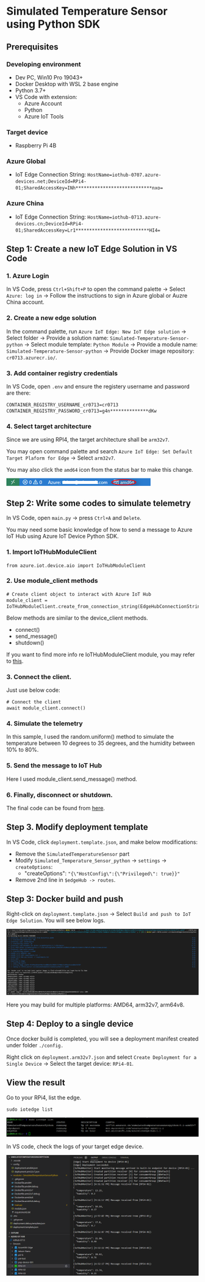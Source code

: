 # Simulated Temperature Sensor using Python SDK

## Prerequisites

### Developing environment
- Dev PC, Win10 Pro 19043+
- Docker Desktop with WSL 2 base engine
- Python 3.7+
- VS Code with extension:
  - Azure Account
  - Python
  - Azure IoT Tools

### Target device
- Raspberry Pi 4B

### Azure Global

- IoT Edge Connection String: `HostName=iothub-0707.azure-devices.net;DeviceId=RPi4-01;SharedAccessKey=INh****************************nxo=`

### Azure China

- IoT Edge Connection String: `HostName=iothub-0713.azure-devices.cn;DeviceId=RPi4-01;SharedAccessKey=Lr1***************************HI4=`

## Step 1: Create a new IoT Edge Solution in VS Code


### 1. Azure Login

In VS Code, press `Ctrl+Shift+P` to open the command palette -> Select `Azure: log in` -> Follow the instructions to sign in Azure global or Auzre China account.

### 2. Create a new edge solution

In the command palette, run `Azure IoT Edge: New IoT Edge solution` -> Select folder -> Provide a solution name: `Simulated-Temperature-Sensor-python` -> Select module template: `Python Module` -> Provide a module name: `Simulated-Temperature-Sensor-python` -> Provide Docker image repository: `cr0713.azurecr.io/`.

### 3. Add container registry credentials

In VS Code, open `.env` and ensure the registery username and password are there:
  
  ```
  CONTAINER_REGISTRY_USERNAME_cr0713=cr0713
  CONTAINER_REGISTRY_PASSWORD_cr0713=g4n**************dKw
  ```

### 4. Select target architecture

Since we are using RPI4, the target architecture shall be `arm32v7`.

You may open command palette and search `Azure IoT Edge: Set Default Target Plaform for Edge` -> Select `arm32v7`.

You may also click the `amd64` icon from the status bar to make this change.

<img src="images/edge-platform.png" width=75%>

## Step 2: Write some codes to simulate telemetry

In VS Code, open `main.py` -> press `Ctrl+A` and `Delete`.

You may need some basic knowledge of how to send a message to Azure IoT Hub using Azure IoT Device Python SDK. 



### 1. Import IoTHubModuleClient

```
from azure.iot.device.aio import IoTHubModuleClient
```

### 2. Use module_client methods

```
# Create client object to interact with Azure IoT Hub
module_client = IoTHubModuleClient.create_from_connection_string(EdgeHubConnectionString)
```

Below methods are similar to the device_client methods.
- connect()
- send_message()
- shutdown()


If you want to find more info re IoTHubModuleClient module, you may refer to [this](https://docs.microsoft.com/en-us/python/api/azure-iot-device/azure.iot.device.iothubmoduleclient?view=azure-python).

### 3. Connect the client.

Just use below code:
```
# Connect the client
await module_client.connect()
```  

### 4. Simulate the telemetry

In this sample, I used the random.uniform() method to simulate the temperature between 10 degrees to 35 degrees, and the humidity between 10% to 80%. 

### 5. Send the message to IoT Hub

Here I used module_client.send_message() method.

### 6. Finally, disconnect or shutdown.

The final code can be found from [here](sources/main.py).

## Step 3. Modify deployment template

In VS Code, click `deployment.template.json`, and make below modifications:
- Remove the `SimulatedTemperatureSensor` part
- Modify `Simulated_Temperature_Sensor_python` -> `settings` -> `createOptions`:
  - "createOptions": `"{\"HostConfig\":{\"Privileged\": true}}"`
- Remove 2nd line in `$edgeHub -> routes`. 

## Step 3: Docker build and push

Right-click on `deployment.template.json` -> Select `Build and push to IoT Edge Solution`. You will see below logs.

![](images/docker-build-push.png)

Here you may build for multiple platforms: AMD64, arm32v7, arm64v8.

## Step 4: Deploy to a single device

Once docker build is completed, you will see a deployment manifest created under folder `./config.` 

Right click on `deployment.arm32v7.json` and select `Create Deployment for a Single Device` -> Select the target device: `RPi4-01`.


## View the result

Go to your RPi4, list the edge.
```
sudo iotedge list
```

![](images/iotedge-list.png)

In VS code, check the logs of your target edge device.

![](images/View-logs.png)

<END>